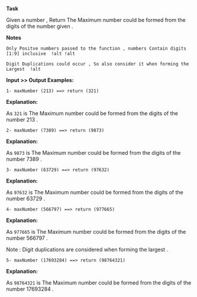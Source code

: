 **Task**

Given a number , Return The Maximum number could be formed from the digits of the number given .

**Notes**

    Only Positve numbers passed to the function , numbers Contain digits [1:9] inclusive  !alt !alt
    
    Digit Duplications could occur , So also consider it when forming the Largest  !alt

**Input >> Output Examples:**

    1- maxNumber (213) ==> return (321)
    
**Explanation:**

As `321` is The Maximum number could be formed from the digits of the number 213 .

    2- maxNumber (7389) ==> return (9873)
    
**Explanation:**

As `9873` is The Maximum number could be formed from the digits of the number 7389 .

    3- maxNumber (63729) ==> return (97632)
    
**Explanation:**

As `97632` is The Maximum number could be formed from the digits of the number 63729 .

    4- maxNumber (566797) ==> return (977665)
    
**Explanation:**

As `977665` is The Maximum number could be formed from the digits of the number 566797 .

Note : Digit duplications are considered when forming the largest .

    5- maxNumber (17693284) ==> return (98764321)
    
**Explanation:**

As `98764321` is The Maximum number could be formed from the digits of the number 17693284 .

